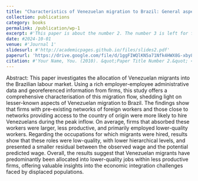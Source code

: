 ```yaml
---
title: "Characteristics of Venezuelan migration to Brazil: General aspects and labour market allocation"
collection: publications
category: books
permalink: /publication/wp-1
excerpt: #'This paper is about the number 2. The number 3 is left for future work.'
date: #2024-10-01
venue: #'Journal 1'
slidesurl: #'http://academicpages.github.io/files/slides2.pdf'
paperurl: 'https://drive.google.com/file/d/1ggFIWQlKN5a71Nfk4HWX8G-xby8LKNKb/view?usp=drive_link'
citation: #'Your Name, You. (2010). &quot;Paper Title Number 2.&quot; <i>Journal 1</i>. 1(2).'
---
```


Abstract: This paper investigates the allocation of Venezuelan migrants into the Brazilian labour market. Using a rich employer-employee administrative data and georeferenced information from firms, this study offers a comprehensive characterisation of this migration flow, shedding light on lesser-known aspects of Venezuelan migration to Brazil. The findings show that firms with pre-existing networks of foreign workers and those close to networks providing access to the country of origin were more likely to hire Venezuelans during the peak inflow. On average, firms that absorbed these workers were larger, less productive, and primarily employed lower-quality workers. Regarding the occupations for which migrants were hired, results show that these roles were low-quality, with lower hierarchical levels, and presented a smaller residual between the observed wage and the potential predicted wage. Overall, the results suggest that Venezuelan migrants have predominantly been allocated into lower-quality jobs within less productive firms, offering valuable insights into the economic integration challenges faced by displaced populations.